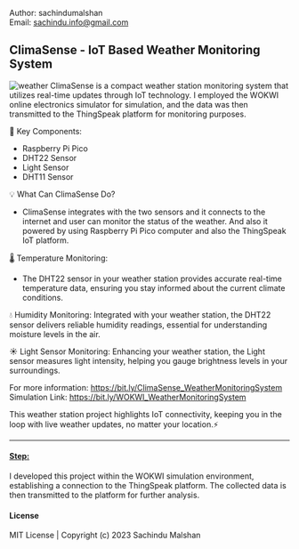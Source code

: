 Author: sachindumalshan <br>
Email: sachindu.info@gmail.com

<h2>ClimaSense - IoT Based Weather Monitoring System</h2>

![weather](https://github.com/sachindumalshan/ClimaSense/assets/73152414/140de051-18ba-4547-81ef-1449b782924f)
ClimaSense is a compact weather station monitoring system that utilizes real-time updates through IoT technology. I employed the WOKWI online electronics simulator for simulation, and the data was then transmitted to the ThingSpeak platform for monitoring purposes.

🧩 Key Components:
- Raspberry Pi Pico
- DHT22 Sensor
- Light Sensor
- DHT11 Sensor

💡 What Can ClimaSense Do?
- ClimaSense integrates with the two sensors and it connects to the internet and user can monitor the status of the weather. And also it powered by using Raspberry Pi Pico computer and also the ThingSpeak IoT platform.

🌡️ Temperature Monitoring:
- The DHT22 sensor in your weather station provides accurate real-time temperature data, ensuring you stay informed about the current climate conditions.

💧 Humidity Monitoring:
Integrated with your weather station, the DHT22 sensor delivers reliable humidity readings, essential for understanding moisture levels in the air.

☀️ Light Sensor Monitoring:
Enhancing your weather station, the Light sensor measures light intensity, helping you gauge brightness levels in your surroundings.<be>

For more information: https://bit.ly/ClimaSense_WeatherMonitoringSystem
Simulation Link: https://bit.ly/WOKWI_WeatherMonitoringSystem

This weather station project highlights IoT connectivity, keeping you in the loop with live weather updates, no matter your location.⚡
<hr>

<h4><u>Step:</u></h4>
I developed this project within the WOKWI simulation environment, establishing a connection to the ThingSpeak platform. The collected data is then transmitted to the platform for further analysis.

<h4>License</h4>
MIT License | Copyright (c) 2023 Sachindu Malshan
